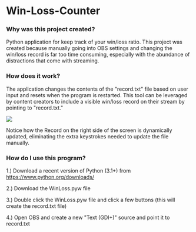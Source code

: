 # Win-Loss-Counter
### Why was this project created?
Python application for keep track of your win/loss ratio. This project was created because manually going into OBS settings and changing the win/loss record is far too time consuming, especially with the abundance of distractions that come with streaming.


### How does it work?
The application changes the contents of the "record.txt" file based on user input and resets when the program is restarted. This tool can be leveraged by content creators to include a visible win/loss record on their stream by pointing to "record.txt."

![](winlossPOC.gif)

Notice how the Record on the right side of the screen is dynamically updated, eliminating the extra keystrokes needed to update the file manually.


### How do I use this program?
1.) Download a recent version of Python (3.1+) from https://www.python.org/downloads/

2.) Download the WinLoss.pyw file

3.) Double click the WinLoss.pyw file and click a few buttons (this will create the record.txt file)

4.) Open OBS and create a new "Text (GDI+)" source and point it to record.txt
